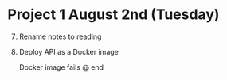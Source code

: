 # Project 1 August 2nd (Tuesday)


7. Rename notes to reading


7. Deploy API as a Docker image 

    Docker image fails @ end

